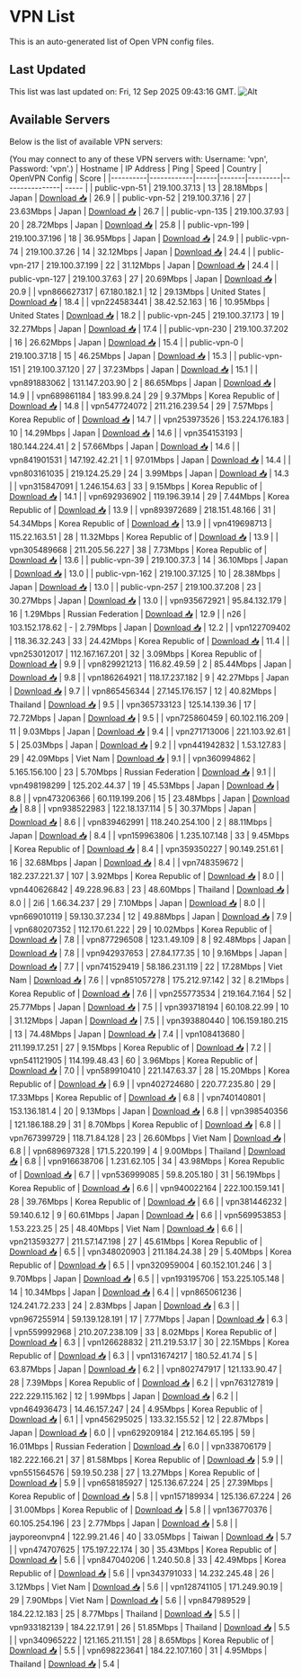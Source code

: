 # VPN List

This is an auto-generated list of Open VPN config files.

## Last Updated

This list was last updated on: Fri, 12 Sep 2025 09:43:16 GMT.
![Alt](https://repobeats.axiom.co/api/embed/186b98318ef1479477931607c1ad7d823f12451f.svg "Repobeats analytics image")

## Available Servers

Below is the list of available VPN servers:

(You may connect to any of these VPN servers with: Username: 'vpn', Password: 'vpn'.)
| Hostname | IP Address | Ping | Speed | Country | OpenVPN Config | Score |
|----------|------------|------|-------|---------|----------------| ----- |
| public-vpn-51 | 219.100.37.13 | 13 | 28.18Mbps | Japan | [Download 📥](./configs/server_0_JP.ovpn) | 26.9 |
| public-vpn-52 | 219.100.37.16 | 27 | 23.63Mbps | Japan | [Download 📥](./configs/server_1_JP.ovpn) | 26.7 |
| public-vpn-135 | 219.100.37.93 | 20 | 28.72Mbps | Japan | [Download 📥](./configs/server_2_JP.ovpn) | 25.8 |
| public-vpn-199 | 219.100.37.196 | 18 | 36.95Mbps | Japan | [Download 📥](./configs/server_3_JP.ovpn) | 24.9 |
| public-vpn-74 | 219.100.37.26 | 14 | 32.12Mbps | Japan | [Download 📥](./configs/server_4_JP.ovpn) | 24.4 |
| public-vpn-217 | 219.100.37.199 | 22 | 31.12Mbps | Japan | [Download 📥](./configs/server_5_JP.ovpn) | 24.4 |
| public-vpn-127 | 219.100.37.63 | 27 | 20.69Mbps | Japan | [Download 📥](./configs/server_6_JP.ovpn) | 20.9 |
| vpn866627317 | 67.180.182.1 | 12 | 29.13Mbps | United States | [Download 📥](./configs/server_7_US.ovpn) | 18.4 |
| vpn224583441 | 38.42.52.163 | 16 | 10.95Mbps | United States | [Download 📥](./configs/server_8_US.ovpn) | 18.2 |
| public-vpn-245 | 219.100.37.173 | 19 | 32.27Mbps | Japan | [Download 📥](./configs/server_9_JP.ovpn) | 17.4 |
| public-vpn-230 | 219.100.37.202 | 16 | 26.62Mbps | Japan | [Download 📥](./configs/server_10_JP.ovpn) | 15.4 |
| public-vpn-0 | 219.100.37.18 | 15 | 46.25Mbps | Japan | [Download 📥](./configs/server_11_JP.ovpn) | 15.3 |
| public-vpn-151 | 219.100.37.120 | 27 | 37.23Mbps | Japan | [Download 📥](./configs/server_12_JP.ovpn) | 15.1 |
| vpn891883062 | 131.147.203.90 | 2 | 86.65Mbps | Japan | [Download 📥](./configs/server_13_JP.ovpn) | 14.9 |
| vpn689861184 | 183.99.8.24 | 29 | 9.37Mbps | Korea Republic of | [Download 📥](./configs/server_14_KR.ovpn) | 14.8 |
| vpn547724072 | 211.216.239.54 | 29 | 7.57Mbps | Korea Republic of | [Download 📥](./configs/server_15_KR.ovpn) | 14.7 |
| vpn253973526 | 153.224.176.183 | 10 | 14.29Mbps | Japan | [Download 📥](./configs/server_16_JP.ovpn) | 14.6 |
| vpn354153193 | 180.144.224.41 | 2 | 57.66Mbps | Japan | [Download 📥](./configs/server_17_JP.ovpn) | 14.6 |
| vpn841901531 | 147.192.42.21 | 1 | 97.01Mbps | Japan | [Download 📥](./configs/server_18_JP.ovpn) | 14.4 |
| vpn803161035 | 219.124.25.29 | 24 | 3.99Mbps | Japan | [Download 📥](./configs/server_19_JP.ovpn) | 14.3 |
| vpn315847091 | 1.246.154.63 | 33 | 9.15Mbps | Korea Republic of | [Download 📥](./configs/server_20_KR.ovpn) | 14.1 |
| vpn692936902 | 119.196.39.14 | 29 | 7.44Mbps | Korea Republic of | [Download 📥](./configs/server_21_KR.ovpn) | 13.9 |
| vpn893972689 | 218.151.48.166 | 31 | 54.34Mbps | Korea Republic of | [Download 📥](./configs/server_22_KR.ovpn) | 13.9 |
| vpn419698713 | 115.22.163.51 | 28 | 11.32Mbps | Korea Republic of | [Download 📥](./configs/server_23_KR.ovpn) | 13.9 |
| vpn305489668 | 211.205.56.227 | 38 | 7.73Mbps | Korea Republic of | [Download 📥](./configs/server_24_KR.ovpn) | 13.6 |
| public-vpn-39 | 219.100.37.3 | 14 | 36.10Mbps | Japan | [Download 📥](./configs/server_25_JP.ovpn) | 13.0 |
| public-vpn-162 | 219.100.37.125 | 10 | 28.38Mbps | Japan | [Download 📥](./configs/server_26_JP.ovpn) | 13.0 |
| public-vpn-257 | 219.100.37.208 | 23 | 30.27Mbps | Japan | [Download 📥](./configs/server_27_JP.ovpn) | 13.0 |
| vpn935672921 | 95.84.132.179 | 16 | 1.29Mbps | Russian Federation | [Download 📥](./configs/server_28_RU.ovpn) | 12.9 |
| n26 | 103.152.178.62 | - | 2.79Mbps | Japan | [Download 📥](./configs/server_29_JP.ovpn) | 12.2 |
| vpn122709402 | 118.36.32.243 | 33 | 24.42Mbps | Korea Republic of | [Download 📥](./configs/server_30_KR.ovpn) | 11.4 |
| vpn253012017 | 112.167.167.201 | 32 | 3.09Mbps | Korea Republic of | [Download 📥](./configs/server_31_KR.ovpn) | 9.9 |
| vpn829921213 | 116.82.49.59 | 2 | 85.44Mbps | Japan | [Download 📥](./configs/server_32_JP.ovpn) | 9.8 |
| vpn186264921 | 118.17.237.182 | 9 | 42.27Mbps | Japan | [Download 📥](./configs/server_33_JP.ovpn) | 9.7 |
| vpn865456344 | 27.145.176.157 | 12 | 40.82Mbps | Thailand | [Download 📥](./configs/server_34_TH.ovpn) | 9.5 |
| vpn365733123 | 125.14.139.36 | 17 | 72.72Mbps | Japan | [Download 📥](./configs/server_35_JP.ovpn) | 9.5 |
| vpn725860459 | 60.102.116.209 | 11 | 9.03Mbps | Japan | [Download 📥](./configs/server_36_JP.ovpn) | 9.4 |
| vpn271713006 | 221.103.92.61 | 5 | 25.03Mbps | Japan | [Download 📥](./configs/server_37_JP.ovpn) | 9.2 |
| vpn441942832 | 1.53.127.83 | 29 | 42.09Mbps | Viet Nam | [Download 📥](./configs/server_38_VN.ovpn) | 9.1 |
| vpn360994862 | 5.165.156.100 | 23 | 5.70Mbps | Russian Federation | [Download 📥](./configs/server_39_RU.ovpn) | 9.1 |
| vpn498198299 | 125.202.44.37 | 19 | 45.53Mbps | Japan | [Download 📥](./configs/server_40_JP.ovpn) | 8.8 |
| vpn473206366 | 60.119.199.206 | 15 | 23.48Mbps | Japan | [Download 📥](./configs/server_41_JP.ovpn) | 8.8 |
| vpn938522983 | 122.18.137.114 | 5 | 30.37Mbps | Japan | [Download 📥](./configs/server_42_JP.ovpn) | 8.6 |
| vpn839462991 | 118.240.254.100 | 2 | 88.11Mbps | Japan | [Download 📥](./configs/server_43_JP.ovpn) | 8.4 |
| vpn159963806 | 1.235.107.148 | 33 | 9.45Mbps | Korea Republic of | [Download 📥](./configs/server_44_KR.ovpn) | 8.4 |
| vpn359350227 | 90.149.251.61 | 16 | 32.68Mbps | Japan | [Download 📥](./configs/server_45_JP.ovpn) | 8.4 |
| vpn748359672 | 182.237.221.37 | 107 | 3.92Mbps | Korea Republic of | [Download 📥](./configs/server_46_KR.ovpn) | 8.0 |
| vpn440626842 | 49.228.96.83 | 23 | 48.60Mbps | Thailand | [Download 📥](./configs/server_47_TH.ovpn) | 8.0 |
| 2i6 | 1.66.34.237 | 29 | 7.10Mbps | Japan | [Download 📥](./configs/server_48_JP.ovpn) | 8.0 |
| vpn669010119 | 59.130.37.234 | 12 | 49.88Mbps | Japan | [Download 📥](./configs/server_49_JP.ovpn) | 7.9 |
| vpn680207352 | 112.170.61.222 | 29 | 10.02Mbps | Korea Republic of | [Download 📥](./configs/server_50_KR.ovpn) | 7.8 |
| vpn877296508 | 123.1.49.109 | 8 | 92.48Mbps | Japan | [Download 📥](./configs/server_51_JP.ovpn) | 7.8 |
| vpn942937653 | 27.84.177.35 | 10 | 9.16Mbps | Japan | [Download 📥](./configs/server_52_JP.ovpn) | 7.7 |
| vpn741529419 | 58.186.231.119 | 22 | 17.28Mbps | Viet Nam | [Download 📥](./configs/server_53_VN.ovpn) | 7.6 |
| vpn851057278 | 175.212.97.142 | 32 | 8.21Mbps | Korea Republic of | [Download 📥](./configs/server_54_KR.ovpn) | 7.6 |
| vpn255773534 | 219.164.7.164 | 52 | 25.77Mbps | Japan | [Download 📥](./configs/server_55_JP.ovpn) | 7.5 |
| vpn393718194 | 60.108.22.99 | 10 | 31.12Mbps | Japan | [Download 📥](./configs/server_56_JP.ovpn) | 7.5 |
| vpn393880440 | 106.159.180.215 | 13 | 74.48Mbps | Japan | [Download 📥](./configs/server_57_JP.ovpn) | 7.4 |
| vpn108413680 | 211.199.17.251 | 27 | 9.15Mbps | Korea Republic of | [Download 📥](./configs/server_58_KR.ovpn) | 7.2 |
| vpn541121905 | 114.199.48.43 | 60 | 3.96Mbps | Korea Republic of | [Download 📥](./configs/server_59_KR.ovpn) | 7.0 |
| vpn589910410 | 221.147.63.37 | 28 | 15.20Mbps | Korea Republic of | [Download 📥](./configs/server_60_KR.ovpn) | 6.9 |
| vpn402724680 | 220.77.235.80 | 29 | 17.33Mbps | Korea Republic of | [Download 📥](./configs/server_61_KR.ovpn) | 6.8 |
| vpn740140801 | 153.136.181.4 | 20 | 9.13Mbps | Japan | [Download 📥](./configs/server_62_JP.ovpn) | 6.8 |
| vpn398540356 | 121.186.188.29 | 31 | 8.70Mbps | Korea Republic of | [Download 📥](./configs/server_63_KR.ovpn) | 6.8 |
| vpn767399729 | 118.71.84.128 | 23 | 26.60Mbps | Viet Nam | [Download 📥](./configs/server_64_VN.ovpn) | 6.8 |
| vpn689697328 | 171.5.220.199 | 4 | 9.00Mbps | Thailand | [Download 📥](./configs/server_65_TH.ovpn) | 6.8 |
| vpn916638706 | 1.231.62.105 | 34 | 43.98Mbps | Korea Republic of | [Download 📥](./configs/server_66_KR.ovpn) | 6.7 |
| vpn536999085 | 59.8.205.180 | 31 | 56.19Mbps | Korea Republic of | [Download 📥](./configs/server_67_KR.ovpn) | 6.6 |
| vpn940022164 | 222.100.159.141 | 28 | 39.76Mbps | Korea Republic of | [Download 📥](./configs/server_68_KR.ovpn) | 6.6 |
| vpn381446232 | 59.140.6.12 | 9 | 60.61Mbps | Japan | [Download 📥](./configs/server_69_JP.ovpn) | 6.6 |
| vpn569953853 | 1.53.223.25 | 25 | 48.40Mbps | Viet Nam | [Download 📥](./configs/server_70_VN.ovpn) | 6.6 |
| vpn213593277 | 211.57.147.198 | 27 | 45.61Mbps | Korea Republic of | [Download 📥](./configs/server_71_KR.ovpn) | 6.5 |
| vpn348020903 | 211.184.24.38 | 29 | 5.40Mbps | Korea Republic of | [Download 📥](./configs/server_72_KR.ovpn) | 6.5 |
| vpn320959004 | 60.152.101.246 | 3 | 9.70Mbps | Japan | [Download 📥](./configs/server_73_JP.ovpn) | 6.5 |
| vpn193195706 | 153.225.105.148 | 14 | 10.34Mbps | Japan | [Download 📥](./configs/server_74_JP.ovpn) | 6.4 |
| vpn865061236 | 124.241.72.233 | 24 | 2.83Mbps | Japan | [Download 📥](./configs/server_75_JP.ovpn) | 6.3 |
| vpn967255914 | 59.139.128.191 | 17 | 7.77Mbps | Japan | [Download 📥](./configs/server_76_JP.ovpn) | 6.3 |
| vpn559992968 | 210.207.238.109 | 33 | 8.02Mbps | Korea Republic of | [Download 📥](./configs/server_77_KR.ovpn) | 6.3 |
| vpn126628832 | 211.219.53.17 | 30 | 22.15Mbps | Korea Republic of | [Download 📥](./configs/server_78_KR.ovpn) | 6.3 |
| vpn131674217 | 180.52.41.74 | 5 | 63.87Mbps | Japan | [Download 📥](./configs/server_79_JP.ovpn) | 6.2 |
| vpn802747917 | 121.133.90.47 | 28 | 7.39Mbps | Korea Republic of | [Download 📥](./configs/server_80_KR.ovpn) | 6.2 |
| vpn763127819 | 222.229.115.162 | 12 | 1.99Mbps | Japan | [Download 📥](./configs/server_81_JP.ovpn) | 6.2 |
| vpn464936473 | 14.46.157.247 | 24 | 4.95Mbps | Korea Republic of | [Download 📥](./configs/server_82_KR.ovpn) | 6.1 |
| vpn456295025 | 133.32.155.52 | 12 | 22.87Mbps | Japan | [Download 📥](./configs/server_83_JP.ovpn) | 6.0 |
| vpn629209184 | 212.164.65.195 | 59 | 16.01Mbps | Russian Federation | [Download 📥](./configs/server_84_RU.ovpn) | 6.0 |
| vpn338706179 | 182.222.166.21 | 37 | 81.58Mbps | Korea Republic of | [Download 📥](./configs/server_85_KR.ovpn) | 5.9 |
| vpn551564576 | 59.19.50.238 | 27 | 13.27Mbps | Korea Republic of | [Download 📥](./configs/server_86_KR.ovpn) | 5.9 |
| vpn658185927 | 125.136.67.224 | 25 | 27.39Mbps | Korea Republic of | [Download 📥](./configs/server_87_KR.ovpn) | 5.8 |
| vpn157189934 | 125.136.67.224 | 26 | 31.00Mbps | Korea Republic of | [Download 📥](./configs/server_88_KR.ovpn) | 5.8 |
| vpn136770376 | 60.105.254.196 | 23 | 2.77Mbps | Japan | [Download 📥](./configs/server_89_JP.ovpn) | 5.8 |
| jayporeonvpn4 | 122.99.21.46 | 40 | 33.05Mbps | Taiwan | [Download 📥](./configs/server_90_TW.ovpn) | 5.7 |
| vpn474707625 | 175.197.22.174 | 30 | 35.43Mbps | Korea Republic of | [Download 📥](./configs/server_91_KR.ovpn) | 5.6 |
| vpn847040206 | 1.240.50.8 | 33 | 42.49Mbps | Korea Republic of | [Download 📥](./configs/server_92_KR.ovpn) | 5.6 |
| vpn343791033 | 14.232.245.48 | 26 | 3.12Mbps | Viet Nam | [Download 📥](./configs/server_93_VN.ovpn) | 5.6 |
| vpn128741105 | 171.249.90.19 | 29 | 7.90Mbps | Viet Nam | [Download 📥](./configs/server_94_VN.ovpn) | 5.6 |
| vpn847989529 | 184.22.12.183 | 25 | 8.77Mbps | Thailand | [Download 📥](./configs/server_95_TH.ovpn) | 5.5 |
| vpn933182139 | 184.22.17.91 | 26 | 51.85Mbps | Thailand | [Download 📥](./configs/server_96_TH.ovpn) | 5.5 |
| vpn340965222 | 121.165.211.151 | 28 | 8.65Mbps | Korea Republic of | [Download 📥](./configs/server_97_KR.ovpn) | 5.5 |
| vpn698223641 | 184.22.107.160 | 31 | 4.95Mbps | Thailand | [Download 📥](./configs/server_98_TH.ovpn) | 5.4 |
